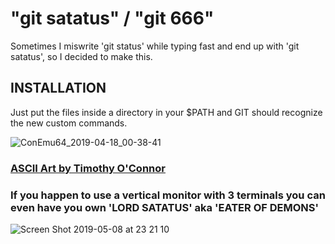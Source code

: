 # "git satatus" / "git 666"

Sometimes I miswrite 'git status' while typing fast and end up with 'git satatus', so I decided to make this.

## INSTALLATION

Just put the files inside a directory in your $PATH and GIT should recognize the new custom commands.

![ConEmu64_2019-04-18_00-38-41](https://user-images.githubusercontent.com/1031741/56335354-8cecb580-6172-11e9-9376-dda437f3269f.png)

### [ASCII Art by Timothy O'Connor](https://www.asciiart.eu/mythology/devils)

### If you happen to use a vertical monitor with 3 terminals you can even have you own 'LORD SATATUS' aka 'EATER OF DEMONS'
![Screen Shot 2019-05-08 at 23 21 10](https://user-images.githubusercontent.com/1031741/57422902-39f1a580-71e8-11e9-8ea7-5ce3951070dc.png)
